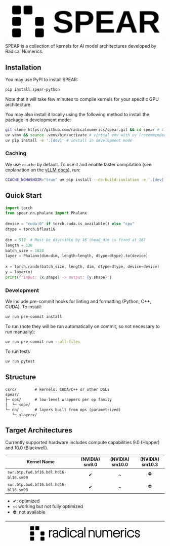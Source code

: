 <p align="center">
  <img width=500 alt="Spear Logo" src="docs/assets/spear-logo.svg" />
</p>


SPEAR is a collection of kernels for AI model architectures developed by Radical Numerics.


## Installation

You may use PyPI to install SPEAR:

```bash
pip install spear-python
```

Note that it will take few minutes to compile kernels for your specific GPU architecture.


You may also install it locally using the following method to install the package in development mode:

```bash
git clone https://github.com/radicalnumerics/spear.git && cd spear # clone the repository
uv venv && source .venv/bin/activate # virtual env with uv (recommended)
uv pip install -e '.[dev]' # install in development mode
```


### Caching

We use `ccache` by default. To use it and enable faster compilation (see explanation on the [vLLM docs](https://docs.vllm.ai/en/latest/getting_started/installation/gpu.html#set-up-using-python-only-build-without-compilation:~:text=%2De%20.-,Tip,-Building%20from%20source)), run:
```bash
CCACHE_NOHASHDIR="true" uv pip install --no-build-isolation -e '.[dev]'
```


## Quick Start

```python
import torch
from spear.nn.phalanx import Phalanx

device = "cuda:0" if torch.cuda.is_available() else "cpu"
dtype = torch.bfloat16

dim = 512  # Must be divisible by 16 (head_dim is fixed at 16)
length = 128
batch_size = 1024
layer = Phalanx(dim=dim, length=length, dtype=dtype).to(device)

x = torch.randn(batch_size, length, dim, dtype=dtype, device=device)
y = layer(x)
print(f"Input: {x.shape} -> Output: {y.shape}")
```

### Development

We include pre-commit hooks for linting and formatting (Python, C++, CUDA). To install:

```bash
uv run pre-commit install
```

To run (note they will be run automatically on commit, so not necessary to run manually):

```bash
uv run pre-commit run --all-files
```

To run tests

```bash
uv run pytest
```

## Structure

```
csrc/        # kernels: CUDA/C++ or other DSLs
spear/
├─ ops/      # low-level wrappers per op family
│  └─ <op>/
└─ nn/       # layers built from ops (parametrized)
   └─ <layer>/
```


## Target Architectures

Currently supported hardware includes compute capabilities 9.0 (Hopper) and 10.0 (Blackwell).

| Kernel Name       |  (NVIDIA) sm9.0 |  (NVIDIA) sm10.0 |  (NVIDIA) sm10.3 |
| ----------------- | :-----: | :-----: | :-----: |
| `swr.btp.fwd.bf16.bdl.hd16-bl16.sm90` | ✔︎ |  ~ |  ⛔| 
| `swr.btp.bwd.bf16.bdl.hd16-bl16.sm90`  | ✔︎ | ~ |  ⛔ | 

* ✔︎: optimized
* ~: working but not fully optimized
* ⛔: not available


---

<p align="center">
  <img width=350 alt="Radical Numerics Logo" src="docs/assets/rn-logo-desktop-vector.svg" />
</p>

